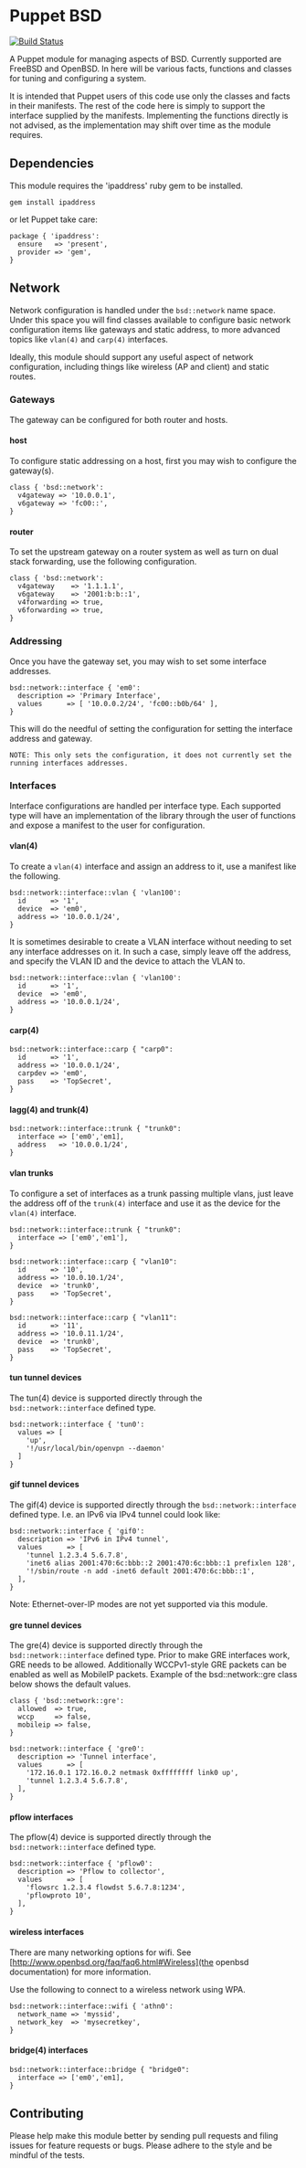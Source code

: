 # Puppet BSD

[![Build Status](https://travis-ci.org/xaque208/puppet-bsd.svg?branch=master)](https://travis-ci.org/xaque208/puppet-bsd)

A Puppet module for managing aspects of BSD.  Currently supported are FreeBSD
and OpenBSD.  In here will be various facts, functions and classes for tuning
and configuring a system.

It is intended that Puppet users of this code use only the classes and facts in
their manifests.  The rest of the code here is simply to support the interface
supplied by the manifests.  Implementing the functions directly is not advised,
as the implementation may shift over time as the module requires.

## Dependencies

This module requires the 'ipaddress' ruby gem to be installed.

```
gem install ipaddress
```

or let Puppet take care:

```Puppet
package { 'ipaddress':
  ensure   => 'present',
  provider => 'gem',
}
```

## Network

Network configuration is handled under the `bsd::network` name space.  Under
this space you will find classes available to configure basic network
configuration items like gateways and static address, to more advanced topics
like `vlan(4)` and `carp(4)` interfaces.

Ideally, this module should support any useful aspect of network configuration,
including things like wireless (AP and client) and static routes.

### Gateways

The gateway can be configured for both router and hosts.

#### host

To configure static addressing on a host, first you may wish to configure the
gateway(s).

```Puppet
class { 'bsd::network':
  v4gateway => '10.0.0.1',
  v6gateway => 'fc00::',
}
```

#### router

To set the upstream gateway on a router system as well as turn on dual stack
forwarding, use the following configuration.

```Puppet
class { 'bsd::network':
  v4gateway    => '1.1.1.1',
  v6gateway    => '2001:b:b::1',
  v4forwarding => true,
  v6forwarding => true,
}
```

### Addressing

Once you have the gateway set, you may wish to set some interface addresses.

```Puppet
bsd::network::interface { 'em0':
  description => 'Primary Interface',
  values      => [ '10.0.0.2/24', 'fc00::b0b/64' ],
}
```

This will do the needful of setting the configuration for setting the interface
address and gateway.

```
NOTE: This only sets the configuration, it does not currently set the running interfaces addresses.
```

### Interfaces

Interface configurations are handled per interface type.  Each supported type
will have an implementation of the library through the user of functions and
expose a manifest to the user for configuration.

#### vlan(4)

To create a `vlan(4)` interface and assign an address to it, use a manifest
like the following.

```Puppet
bsd::network::interface::vlan { 'vlan100':
  id      => '1',
  device  => 'em0',
  address => '10.0.0.1/24',
}
```

It is sometimes desirable to create a VLAN interface without needing to set any
interface addresses on it.  In such a case, simply leave off the address, and
specify the VLAN ID and the device to attach the VLAN to.

```Puppet
bsd::network::interface::vlan { 'vlan100':
  id      => '1',
  device  => 'em0',
  address => '10.0.0.1/24',
}
```

#### carp(4)
```Puppet
bsd::network::interface::carp { "carp0":
  id      => '1',
  address => '10.0.0.1/24',
  carpdev => 'em0',
  pass    => 'TopSecret',
}
```
#### lagg(4) and trunk(4)
```Puppet
bsd::network::interface::trunk { "trunk0":
  interface => ['em0','em1],
  address   => '10.0.0.1/24',
}
```

#### vlan trunks

To configure a set of interfaces as a trunk passing multiple vlans, just leave
the address off of the `trunk(4)` interface and use it as the device for the
`vlan(4)` interface.

```Puppet
bsd::network::interface::trunk { "trunk0":
  interface => ['em0','em1'],
}

bsd::network::interface::carp { "vlan10":
  id      => '10',
  address => '10.0.10.1/24',
  device  => 'trunk0',
  pass    => 'TopSecret',
}

bsd::network::interface::carp { "vlan11":
  id      => '11',
  address => '10.0.11.1/24',
  device  => 'trunk0',
  pass    => 'TopSecret',
}
```

#### tun tunnel devices

The tun(4) device is supported directly through the `bsd::network::interface`
defined type.

```Puppet
bsd::network::interface { 'tun0':
  values => [
    'up',
    '!/usr/local/bin/openvpn --daemon'
  ]
}
```

#### gif tunnel devices

The gif(4) device is supported directly through the `bsd::network::interface`
defined type. I.e. an IPv6 via IPv4 tunnel could look like:

```Puppet
bsd::network::interface { 'gif0':
  description => 'IPv6 in IPv4 tunnel',
  values      => [
    'tunnel 1.2.3.4 5.6.7.8',
    'inet6 alias 2001:470:6c:bbb::2 2001:470:6c:bbb::1 prefixlen 128',
    '!/sbin/route -n add -inet6 default 2001:470:6c:bbb::1',
  ],
}
```
Note: Ethernet-over-IP modes are not yet supported via this module.

#### gre tunnel devices

The gre(4) device is supported directly through the `bsd::network::interface`
defined type. Prior to make GRE interfaces work, GRE needs to be allowed.
Additionally WCCPv1-style GRE packets can be enabled as well as
MobileIP packets. Example of the bsd::network::gre class below
shows the default values.

```Puppet
class { 'bsd::network::gre':
  allowed  => true,
  wccp     => false,
  mobileip => false,
}

bsd::network::interface { 'gre0':
  description => 'Tunnel interface',
  values      => [
    '172.16.0.1 172.16.0.2 netmask 0xffffffff link0 up',
    'tunnel 1.2.3.4 5.6.7.8',
  ],
}
```

#### pflow interfaces
The pflow(4) device is supported directly through the `bsd::network::interface`
defined type.

```Puppet
bsd::network::interface { 'pflow0':
  description => 'Pflow to collector',
  values      => [
    'flowsrc 1.2.3.4 flowdst 5.6.7.8:1234',
    'pflowproto 10',
  ],
}
```

#### wireless interfaces

There are many networking options for wifi.  See
[http://www.openbsd.org/faq/faq6.html#Wireless](the openbsd documentation) for
more information.

Use the following to connect to a wireless network using WPA.

```Puppet
bsd::network::interface::wifi { 'athn0':
  network_name => 'myssid',
  network_key  => 'mysecretkey',
}
```

#### bridge(4) interfaces
```Puppet
bsd::network::interface::bridge { "bridge0":
  interface => ['em0','em1],
}
```

## Contributing

Please help make this module better by sending pull requests and filing issues
for feature requests or bugs.  Please adhere to the style and be mindful of the
  tests.

